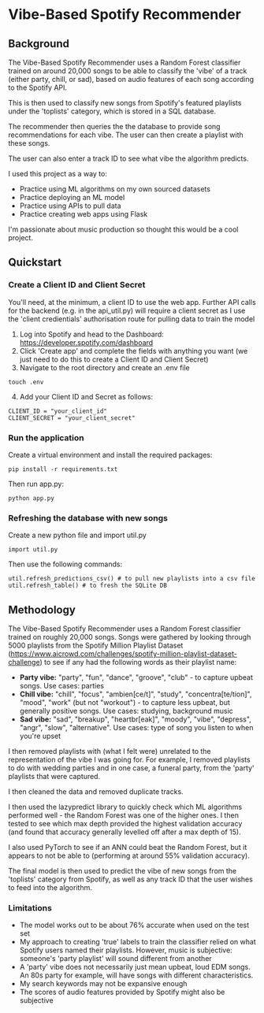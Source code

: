 # Vibe-Based Spotify Recommender #

## Background ##
The Vibe-Based Spotify Recommender uses a Random Forest classifier trained on around 20,000 songs to be able to classify the 'vibe' of a track (either party, chill, or sad), based on audio features of each song according to the Spotify API.

This is then used to classify new songs from Spotify's featured playlists under the 'toplists' category, which is stored in a SQL database.

The recommender then queries the the database to provide song recommendations for each vibe. The user can then create a playlist with these songs.

The user can also enter a track ID to see what vibe the algorithm predicts.

I used this project as a way to:
* Practice using ML algorithms on my own sourced datasets
* Practice deploying an ML model
* Practice using APIs to pull data
* Practice creating web apps using Flask

I'm passionate about music production so thought this would be a cool project.

## Quickstart ##
### Create a Client ID and Client Secret ###
You'll need, at the minimum, a client ID to use the web app.
Further API calls for the backend (e.g. in the api_util.py) will require a client secret as I use the 'client credientials' authorisation route for pulling data to train the model
1. Log into Spotify and head to the Dashboard: https://developer.spotify.com/dashboard
2. Click 'Create app' and complete the fields with anything you want (we just need to do this to create a Client ID and Client Secret)
3. Navigate to the root directory and create an .env file
```
touch .env
```
4. Add your Client ID and Secret as follows:

```
CLIENT_ID = "your_client_id"
CLIENT_SECRET = "your_client_secret"
```

### Run the application ###
Create a virtual environment and install the required packages:
```
pip install -r requirements.txt
```
Then run app.py:
```
python app.py
```

### Refreshing the database with new songs ###
Create a new python file and import util.py

```
import util.py
```
    
Then use the following commands:
```
util.refresh_predictions_csv() # to pull new playlists into a csv file
util.refresh_table() # to fresh the SQLite DB
```

## Methodology ##
The Vibe-Based Spotify Recommender uses a Random Forest classifier trained on roughly 20,000 songs.
Songs were gathered by looking through 5000 playlists from the Spotify Million Playlist Dataset (https://www.aicrowd.com/challenges/spotify-million-playlist-dataset-challenge) to see if any had the following words as their playlist name:
* **Party vibe:** "party", "fun", "dance", "groove", "club" - to capture upbeat songs. Use cases: parties
* **Chill vibe:** "chill", "focus", "ambien[ce/t]", "study", "concentra[te/tion]", "mood", "work" (but not "workout") - to capture less upbeat, but generally positive songs. Use cases: studying, background music
* **Sad vibe:** "sad", "breakup", "heartbr[eak]", "moody", "vibe", "depress", "angr", "slow", "alternative". Use cases: type of song you listen to when you're upset

I then removed playlists with (what I felt were) unrelated to the representation of the vibe I was going for. For example, I removed playlists to do with wedding parties and in one case, a funeral party, from the 'party' playlists that were captured.

I then cleaned the data and removed duplicate tracks.

I then used the lazypredict library to quickly check which ML algorithms performed well - the Random Forest was one of the higher ones. I then tested to see which max depth provided the highest validation accuracy (and found that accuracy generally levelled off after a max depth of 15).

I also used PyTorch to see if an ANN could beat the Random Forest, but it appears to not be able to (performing at around 55% validation accuracy).

The final model is then used to predict the vibe of new songs from the 'toplists' category from Spotify, as well as any track ID that the user wishes to feed into the algorithm.

### Limitations ###
* The model works out to be about 76% accurate when used on the test set
* My approach to creating 'true' labels to train the classifier relied on what Spotify users named their playlists. However, music is subjective: someone's 'party playlist' will sound different from another
* A 'party' vibe does not necessarily just mean upbeat, loud EDM songs. An 80s party for example, will have songs with different characteristics.
* My search keywords may not be expansive enough
* The scores of audio features provided by Spotify might also be subjective

